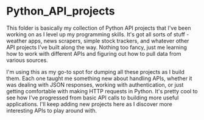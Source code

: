 # Python_API_projects

This folder is basically my collection of Python API projects that I've been working on as I level up my programming skills. It's got all sorts of stuff - weather apps, news scrapers, simple stock trackers, and whatever other API projects I've built along the way. Nothing too fancy, just me learning how to work with different APIs and figuring out how to pull data from various sources.

I'm using this as my go-to spot for dumping all these projects as I build them. Each one taught me something new about handling APIs, whether it was dealing with JSON responses, working with authentication, or just getting comfortable with making HTTP requests in Python. It's pretty cool to see how I've progressed from basic API calls to building more useful applications. I'll keep adding new projects here as I discover more interesting APIs to play around with.
